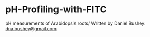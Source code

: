 # pH-Profiling-with-FITC
pH measurements of Arabidopsis roots/
Written by Daniel Bushey: dna.bushey@gmail.com
